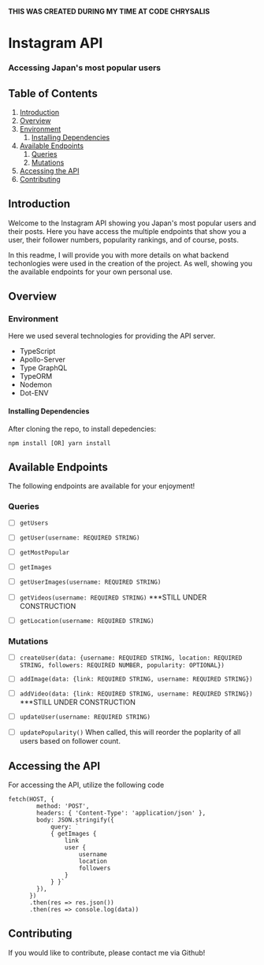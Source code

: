 ****THIS WAS CREATED DURING MY TIME AT CODE CHRYSALIS****

# Instagram API
### Accessing Japan's most popular users



## Table of Contents

1.  [Introduction](#introduction)
1.  [Overview](#overview)
1.  [Environment](#environment)
    1.  [Installing Dependencies](#installing-dependencies)
1.  [Available Endpoints](#available-endpoints)
    1.  [Queries](#queries)
    1.  [Mutations](#mutations)
1. [Accessing the API](#accessing-the-api)
1.  [Contributing](#contributing)


## Introduction

Welcome to the Instagram API showing you Japan's most popular users and their posts. Here you have access the multiple endpoints that show you a user, their follower numbers, popularity rankings, and of course, posts. 

In this readme, I will provide you with more details on what backend techonlogies were used in the creation of the project. As well, showing you the available endpoints for your own personal use. 

## Overview

### Environment

Here we used several technologies for providing the API server. 

* TypeScript
* Apollo-Server
* Type GraphQL
* TypeORM
* Nodemon
* Dot-ENV

#### Installing Dependencies

After cloning the repo, to install depedencies:

```shell
npm install [OR] yarn install
```


## Available Endpoints

The following endpoints are available for your enjoyment!


### Queries

- [ ] `getUsers`
- [ ] `getUser(username: REQUIRED STRING)`
- [ ] `getMostPopular`
- [ ] `getImages`
- [ ] `getUserImages(username: REQUIRED STRING)`
- [ ] `getVideos(username: REQUIRED STRING)` ***STILL UNDER CONSTRUCTION
- [ ] `getLocation(username: REQUIRED STRING)`



### Mutations

- [ ] `createUser(data: {username: REQUIRED STRING, location: REQUIRED STRING, followers: REQUIRED NUMBER, popularity: OPTIONAL})`
- [ ] `addImage(data: {link: REQUIRED STRING, username: REQUIRED STRING})`
- [ ] `addVideo(data: {link: REQUIRED STRING, username: REQUIRED STRING})` ***STILL UNDER CONSTRUCTION
- [ ] `updateUser(username: REQUIRED STRING)`
- [ ] `updatePopularity()` When called, this will reorder the poplarity of all users based on follower count.



## Accessing the API

For accessing the API, utilize the following code

```shell
fetch(HOST, {
        method: 'POST',
        headers: { 'Content-Type': 'application/json' },
        body: JSON.stringify({
            query: `
            { getImages {
                link
                user {
                    username
                    location
                    followers
                }
            } }`
        }),
      })
      .then(res => res.json())
      .then(res => console.log(data))
```


## Contributing

If you would like to contribute, please contact me via Github!

